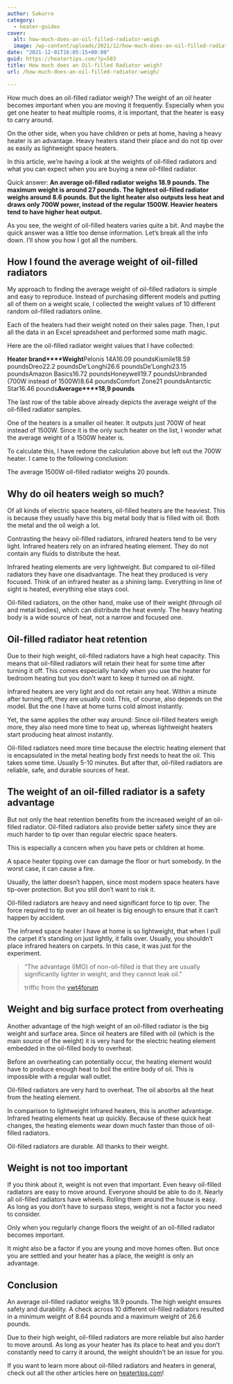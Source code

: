 ```yaml
---
author: Sakurro
category:
  - heater-guides
cover:
  alt: how-much-does-an-oil-filled-radiator-weigh
  image: /wp-content/uploads/2021/12/how-much-does-an-oil-filled-radiator-weigh.jpg
date: "2021-12-01T16:05:15+00:00"
guid: https://heatertips.com/?p=503
title: How much does an Oil-filled Radiator weigh?
url: /how-much-does-an-oil-filled-radiator-weigh/

---
```

How much does an oil-filled radiator weigh? The weight of an oil heater becomes important when you are moving it frequently. Especially when you get one heater to heat multiple rooms, it is important, that the heater is easy to carry around.

On the other side, when you have children or pets at home, having a heavy heater is an advantage. Heavy heaters stand their place and do not tip over as easily as lightweight space heaters.

In this article, we’re having a look at the weights of oil-filled radiators and what you can expect when you are buying a new oil-filled radiator.

Quick answer: **An average oil-filled radiator weighs 18.9 pounds. The maximum weight is around 27 pounds. The lightest oil-filled radiator weighs around 8.6 pounds. But the light heater also outputs less heat and draws only 700W power, instead of the regular 1500W. Heavier heaters tend to have higher heat output.**

As you see, the weight of oil-filled heaters varies quite a bit. And maybe the quick answer was a little too dense information. Let’s break all the info down. I’ll show you how I got all the numbers.

## How I found the average weight of oil-filled radiators

My approach to finding the average weight of oil-filled radiators is simple and easy to reproduce. Instead of purchasing different models and putting all of them on a weight scale, I collected the weight values of 10 different random oil-filled radiators online.

Each of the heaters had their weight noted on their sales page. Then, I put all the data in an Excel spreadsheet and performed some math magic.

Here are the oil-filled radiator weight values that I have collected:

**Heater brand****Weight**Pelonis 14A16.09 poundsKismile18.59 poundsDreo22.2 poundsDe’Longhi26.6 poundsDe’Longhi23.15 poundsAmazon Basics16.72 poundsHoneywell19.7 poundsUnbranded (700W instead of 1500W)8.64 poundsComfort Zone21 poundsAntarctic Star16.46 pounds**Average****18,9 pounds**

The last row of the table above already depicts the average weight of the oil-filled radiator samples.

One of the heaters is a smaller oil heater. It outputs just 700W of heat instead of 1500W. Since it is the only such heater on the list, I wonder what the average weight of a 1500W heater is.

To calculate this, I have redone the calculation above but left out the 700W heater. I came to the following conclusion:

The average 1500W oil-filled radiator weighs 20 pounds.

## Why do oil heaters weigh so much?

Of all kinds of electric space heaters, oil-filled heaters are the heaviest. This is because they usually have this big metal body that is filled with oil. Both the metal and the oil weigh a lot.

Contrasting the heavy oil-filled radiators, infrared heaters tend to be very light. Infrared heaters rely on an infrared heating element. They do not contain any fluids to distribute the heat.

Infrared heating elements are very lightweight. But compared to oil-filled radiators they have one disadvantage. The heat they produced is very focused. Think of an infrared heater as a shining lamp. Everything in line of sight is heated, everything else stays cool.

Oil-filled radiators, on the other hand, make use of their weight (through oil and metal bodies), which can distribute the heat evenly. The heavy heating body is a wide source of heat, not a narrow and focused one.

## Oil-filled radiator heat retention

Due to their high weight, oil-filled radiators have a high heat capacity. This means that oil-filled radiators will retain their heat for some time after turning it off. This comes especially handy when you use the heater for bedroom heating but you don’t want to keep it turned on all night.

Infrared heaters are very light and do not retain any heat. Within a minute after turning off, they are usually cold. This, of course, also depends on the model. But the one I have at home turns cold almost instantly.

Yet, the same applies the other way around: Since oil-filled heaters weigh more, they also need more time to heat up, whereas lightweight heaters start producing heat almost instantly.

Oil-filled radiators need more time because the electric heating element that is encapsulated in the metal heating body first needs to heat the oil. This takes some time. Usually 5-10 minutes. But after that, oil-filled radiators are reliable, safe, and durable sources of heat.

## The weight of an oil-filled radiator is a safety advantage

But not only the heat retention benefits from the increased weight of an oil-filled radiator. Oil-filled radiators also provide better safety since they are much harder to tip over than regular electric space heaters.

This is especially a concern when you have pets or children at home.

A space heater tipping over can damage the floor or hurt somebody. In the worst case, it can cause a fire.

Usually, the latter doesn’t happen, since most modern space heaters have tip-over protection. But you still don’t want to risk it.

Oil-filled radiators are heavy and need significant force to tip over. The force required to tip over an oil heater is big enough to ensure that it can’t happen by accident.

The infrared space heater I have at home is so lightweight, that when I pull the carpet it’s standing on just lightly, it falls over. Usually, you shouldn’t place infrared heaters on carpets. In this case, it was just for the experiment.

> “The advantage (IMO) of non-oil-filled is that they are usually significantly lighter in weight, and they cannot leak oil.”
>
> triffic from the [vwt4forum](https://www.vwt4forum.co.uk/threads/oil-free-vs-oil-filled-radiator.1705295/#post-6423673)

## Weight and big surface protect from overheating

Another advantage of the high weight of an oil-filled radiator is the big weight and surface area. Since oil heaters are filled with oil (which is the main source of the weight) it is very hard for the electric heating element embedded in the oil-filled body to overheat.

Before an overheating can potentially occur, the heating element would have to produce enough heat to boil the entire body of oil. This is impossible with a regular wall outlet.

Oil-filled radiators are very hard to overheat. The oil absorbs all the heat from the heating element.

In comparison to lightweight infrared heaters, this is another advantage. Infrared heating elements heat up quickly. Because of these quick heat changes, the heating elements wear down much faster than those of oil-filled radiators.

Oil-filled radiators are durable. All thanks to their weight.

## Weight is not too important

If you think about it, weight is not even that important. Even heavy oil-filled radiators are easy to move around. Everyone should be able to do it. Nearly all oil-filled radiators have wheels. Rolling them around the house is easy. As long as you don’t have to surpass steps, weight is not a factor you need to consider.

Only when you regularly change floors the weight of an oil-filled radiator becomes important.

It might also be a factor if you are young and move homes often. But once you are settled and your heater has a place, the weight is only an advantage.

## Conclusion

An average oil-filled radiator weighs 18.9 pounds. The high weight ensures safety and durability. A check across 10 different oil-filled radiators resulted in a minimum weight of 8.64 pounds and a maximum weight of 26.6 pounds.

Due to their high weight, oil-filled radiators are more reliable but also harder to move around. As long as your heater has its place to heat and you don’t constantly need to carry it around, the weight shouldn’t be an issue for you.

If you want to learn more about oil-filled radiators and heaters in general, check out all the other articles here on [heatertips.com](https://heatertips.com)!
